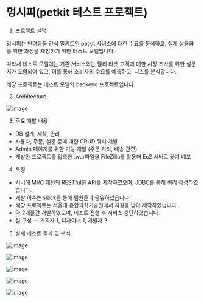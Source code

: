 # 멍시피(petkit 테스트 프로젝트)

1. 프로젝트 설명

  멍시피는 반려동물 간식 밀키트인 petkit 서비스에 대한 수요를 분석하고, 실제 상용화를 위한 과정을 체험하기 위한 테스트 모델입니다.
  
  따라서 테스트 모델에는 기존 서비스와는 달리 타겟 고객에 대한 시장 조사를 위한 설문지가 포함되어 있고, 이를 통해 소비자의 수요를 예측하고, 니즈를 분석합니다.
  
  해당 프로젝트는 테스트 모델의 backend 프로젝트입니다.

2. Architecture

  ![image](https://user-images.githubusercontent.com/20418155/172608349-debb44f1-b30f-4ba7-b164-7e0d8eb14d96.png)

3. 주요 개발 내용

  - DB 설계, 제작, 관리
  - 사용자, 주문, 설문 등에 대한 CRUD 쿼리 개발
  - Admin 페이지를 위한 기능 개발 (주문 처리, 배송 관련)
  - 개발한 프로젝트를 압축한 .war파일을 FileZilla를 활용해 Ec2 서버로 옮겨 배포


4. 특징

  - 서버에 MVC 패턴의 RESTful한 API를 제작하였으며, JDBC를 통해 쿼리 작성하였습니다.
  - 개발 이슈는 slack을 통해 팀원들과 공유하였습니다.
  - 해당 프로젝트는 서울대 융합과학기술원에서 지원을 받아 제작하였습니다.
  - 약 2개월간 개발하였으며, 테스트 진행 후 서비스 중단하였습니다.
  - 팀 구성 ― 기획자 1, 디자이너 1, 개발자 2

5. 실제 테스트 결과 및 분석

  ![image](https://user-images.githubusercontent.com/20418155/172610876-c4e091a6-5c7d-410e-9109-fece98571135.png)

  ![image](https://user-images.githubusercontent.com/20418155/172610949-83489783-9911-4ede-aefd-b9bae05ec210.png)

  ![image](https://user-images.githubusercontent.com/20418155/172610988-e3c05b13-afc1-4d27-a859-43c7ec593d0c.png)

  ![image](https://user-images.githubusercontent.com/20418155/172611037-69d79e3e-1046-4291-ab36-e617f1bf3a6f.png)

  ![image](https://user-images.githubusercontent.com/20418155/172611123-aea39755-383f-4498-bdfc-0fc3a3ce052f.png)
